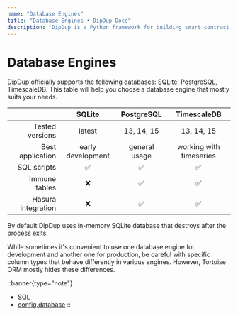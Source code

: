 ```yaml
---
name: "Database Engines"
title: "Database Engines • DipDup Docs"
description: "DipDup is a Python framework for building smart contract indexers. It helps developers focus on business logic instead of writing a boilerplate to store and serve data."
---
```


# Database Engines

DipDup officially supports the following databases: SQLite, PostgreSQL, TimescaleDB. This table will help you choose a database engine that mostly suits your needs.

|                    |       SQLite       |   PostgreSQL  |       TimescaleDB       |
| ------------------:|:------------------:|:-------------:|:-----------------------:|
|    Tested versions |       latest       |   13, 14, 15  |        13, 14, 15       |
|   Best application | early development  | general usage | working with timeseries |
|        SQL scripts |         ✅         |       ✅       |            ✅            |
|      Immune tables |         ❌         |       ✅       |            ✅            |
| Hasura integration |         ❌         |       ✅       |            ✅            |

By default DipDup uses in-memory SQLite database that destroys after the process exits.

While sometimes it's convenient to use one database engine for development and another one for production, be careful with specific column types that behave differently in various engines. However, Tortoise ORM mostly hides these differences.

::banner{type="note"}

* [SQL](../5.advanced/11.sql.md)
* [config.database](../9.config/4.database.md)
::
